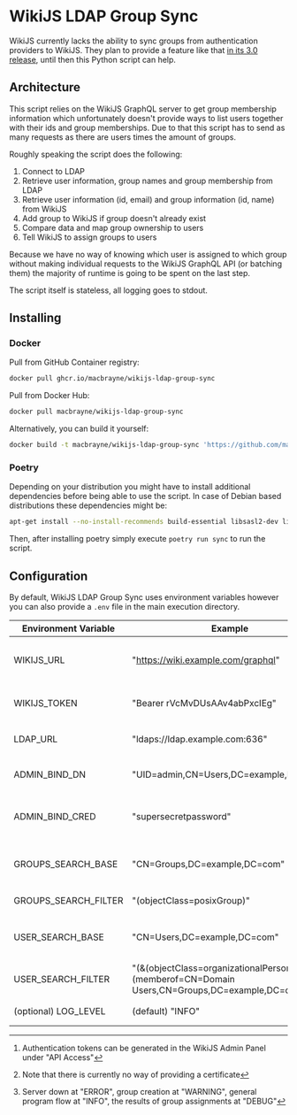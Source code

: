# WikiJS LDAP Group Sync

WikiJS currently lacks the ability to sync groups from authentication providers to WikiJS.
They plan to provide a feature like that [in its 3.0 release](https://js.wiki/feedback/p/group-mapping), until then this Python script can help.


## Architecture

This script relies on the WikiJS GraphQL server to get group membership information which unfortunately doesn't provide ways to list users
together with their ids and group memberships.
Due to that this script has to send as many requests as there are users times the amount of groups.

Roughly speaking the script does the following:

1. Connect to LDAP
2. Retrieve user information, group names and group membership from LDAP
3. Retrieve user information (id, email) and group information (id, name) from WikiJS
4. Add group to WikiJS if group doesn't already exist
5. Compare data and map group ownership to users
6. Tell WikiJS to assign groups to users

Because we have no way of knowing which user is assigned to which group without making individual requests to the WikiJS GraphQL API (or batching them) the majority of runtime is going to be spent on the last step.

The script itself is stateless, all logging goes to stdout.

## Installing

### Docker

Pull from GitHub Container registry:
```bash
docker pull ghcr.io/macbrayne/wikijs-ldap-group-sync
```
Pull from Docker Hub:
```bash
docker pull macbrayne/wikijs-ldap-group-sync
 ```

Alternatively, you can build it yourself:
```bash
docker build -t macbrayne/wikijs-ldap-group-sync 'https://github.com/macbrayne/wikijs-ldap-group-sync.git#main'
```

### Poetry

Depending on your distribution you might have to install additional dependencies before being able to use the script.
In case of Debian based distributions these dependencies might be:
```bash
apt-get install --no-install-recommends build-essential libsasl2-dev libldap2-dev
```
Then, after installing poetry simply execute `poetry run sync` to run the script.

## Configuration

By default, WikiJS LDAP Group Sync uses environment variables however you can also provide a `.env` file in the main execution directory.

| Environment Variable | Example                                                                                       | Meaning                                     |
|----------------------|-----------------------------------------------------------------------------------------------|---------------------------------------------|
| WIKIJS_URL           | "https://wiki.example.com/graphql"                                                            | URL of the WikiJS GraphQL endpoint          |
| WIKIJS_TOKEN         | "Bearer rVcMvDUsAAv4abPxcIEg"                                                                 | Used for authenticating to GraphQL [^1]     |
| LDAP_URL             | "ldaps://ldap.example.com:636"                                                                | URL of the LDAP Server [^2]                 |
| ADMIN_BIND_DN        | "UID=admin,CN=Users,DC=example,DC=com"                                                        | DN used for authenticating to LDAP          |
| ADMIN_BIND_CRED      | "supersecretpassword"                                                                         | Password used for authenticating to LDAP    |
| GROUPS_SEARCH_BASE   | "CN=Groups,DC=example,DC=com"                                                                 | LDAP base groups will be searched for under |
| GROUPS_SEARCH_FILTER | "(objectClass=posixGroup)"                                                                    | LDAP group search filter                    |
| USER_SEARCH_BASE     | "CN=Users,DC=example,DC=com"                                                                  | LDAP base users will be searched for under  |
| USER_SEARCH_FILTER   | "(&(objectClass=organizationalPerson)(memberof=CN=Domain Users,CN=Groups,DC=example,DC=com))" | LDAP user search filter                     |
 | (optional) LOG_LEVEL | (default) "INFO"                                                                              | Log level to be used [^3]                   |

[^1]: Authentication tokens can be generated in the WikiJS Admin Panel under "API Access" 

[^2]: Note that there is currently no way of providing a certificate

[^3]: Server down at "ERROR", group creation at "WARNING", general program flow at "INFO", the results of group assignments at "DEBUG"